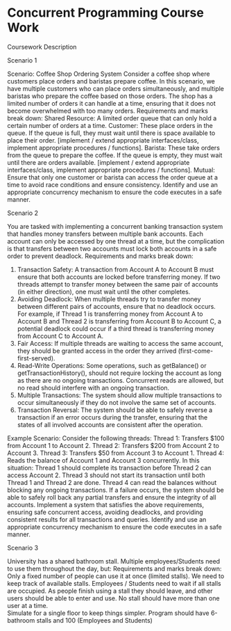 # Concurrent Programming Course Work

Coursework Description 

Scenario 1

Scenario: Coffee Shop Ordering System
Consider a coffee shop where customers place orders and baristas prepare coffee. In this scenario, we have multiple customers who can place orders simultaneously, and multiple baristas who prepare the coffee based on those orders. The shop has a limited number of orders it can handle at a time, ensuring that it does not become overwhelmed with too many orders.
Requirements and marks break down:
Shared Resource: A limited order queue that can only hold a certain number of orders at a time. 
Customer: These place orders in the queue. If the queue is full, they must wait until there is space available to place their order. [implement / extend appropriate interfaces/class, implement appropriate procedures / functions].
Barista: These take orders from the queue to prepare the coffee. If the queue is empty, they must wait until there are orders available. [implement / extend appropriate interfaces/class, implement appropriate procedures / functions].
Mutual: Ensure that only one customer or barista can access the order queue at a time to avoid race conditions and ensure consistency. 
Identify and use an appropriate concurrency mechanism to ensure the code executes in a safe manner. 

Scenario 2

You are tasked with implementing a concurrent banking transaction system that handles money transfers between multiple bank accounts. Each account can only be accessed by one thread at a time, but the complication is that transfers between two accounts must lock both accounts in a safe order to prevent deadlock.
Requirements and marks break down:
1. Transaction Safety: A transaction from Account A to Account B must ensure that both accounts are locked before transferring money. If two threads attempt to transfer money between the same pair of accounts (in either direction), one must wait until the other completes.
2. Avoiding Deadlock: When multiple threads try to transfer money between different pairs of accounts, ensure that no deadlock occurs. For example, if Thread 1 is transferring money from Account A to Account B and Thread 2 is transferring from Account B to Account C, a potential deadlock could occur if a third thread is transferring money from Account C to Account A.
3. Fair Access: If multiple threads are waiting to access the same account, they should be granted access in the order they arrived (first-come-first-served).
4. Read-Write Operations: Some operations, such as getBalance() or getTransactionHistory(), should not require locking the account as long as there are no ongoing transactions. Concurrent reads are allowed, but no read should interfere with an ongoing transaction.
5. Multiple Transactions: The system should allow multiple transactions to occur simultaneously if they do not involve the same set of accounts.
6. Transaction Reversal: The system should be able to safely reverse a transaction if an error occurs during the transfer, ensuring that the states of all involved accounts are consistent after the operation.
   
Example Scenario:
Consider the following threads:
Thread 1: Transfers $100 from Account 1 to Account 2.
Thread 2: Transfers $200 from Account 2 to Account 3.
Thread 3: Transfers $50 from Account 3 to Account 1.
Thread 4: Reads the balance of Account 1 and Account 3 concurrently.
In this situation:
Thread 1 should complete its transaction before Thread 2 can access Account 2.
Thread 3 should not start its transaction until both Thread 1 and Thread 2 are done.
Thread 4 can read the balances without blocking any ongoing transactions.
If a failure occurs, the system should be able to safely roll back any partial transfers and ensure the integrity of all accounts.
Implement a system that satisfies the above requirements, ensuring safe concurrent access, avoiding deadlocks, and providing consistent results for all transactions and queries.
Identify and use an appropriate concurrency mechanism to ensure the code executes in a safe manner. 



Scenario 3

University has a shared bathroom stall. Multiple employees/Students need to use them throughout the day, but:
Requirements and marks break down:
Only a fixed number of people can use it at once (limited stalls).
We need to keep track of available stalls.
Employees / Students need to wait if all stalls are occupied.
As people finish using a stall they should leave, and other users should be able to enter and use. No stall should have more than one user at a time.  
Simulate for a single floor to keep things simpler. 
Program should have 6-bathroom stalls and 100 (Employees and Students)                  

